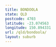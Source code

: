 ```yaml
---
title: BONDOOLA
state: QLD
postcode: 4703
latitude: -23.074563
longitude: 150.894331
url: /qld/bondoola/
layout: suburb
---
```

